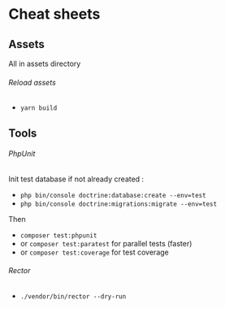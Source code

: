 # Cheat sheets

## Assets
All in assets directory
###### Reload assets
- `yarn build`

## Tools
###### PhpUnit
Init test database if not already created :
- `php bin/console doctrine:database:create --env=test`
- `php bin/console doctrine:migrations:migrate --env=test`

Then
- `composer test:phpunit` 
- or `composer test:paratest` for parallel tests (faster)
- or `composer test:coverage` for test coverage

###### Rector
- `./vendor/bin/rector --dry-run`